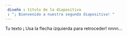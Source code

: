 ```yaml
---
 diseño : título de la diapositiva
 : "¡ Bienvenido a nuestra segunda diapositiva! "
---
```

Tu texto ¡ 
Usa la flecha izquierda para retroceder!
nnnn...
